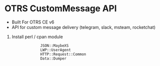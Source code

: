 # OTRS CustomMessage API
- Built For OTRS CE v6
- API for custom message delivery (telegram, slack, msteam, rocketchat)
 
1. Install perl / cpan module

                    JSON::MaybeXS  
                    LWP::UserAgent  
                    HTTP::Request::Common  
                    Data::Dumper
                    